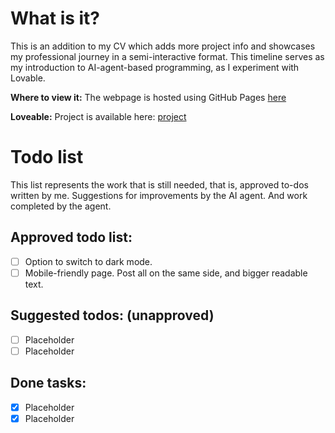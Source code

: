 # What is it?
This is an addition to my CV which adds more project info and showcases my professional journey in a semi-interactive format.
This timeline serves as my introduction to AI-agent-based programming, as I experiment with Lovable.

**Where to view it:**
The webpage is hosted using GitHub Pages [here](https://skorbiz.github.io/laursen/)

**Loveable:**
Project is available here: [project](https://lovable.dev/projects/fd7da10e-2ae3-463f-8dec-551df21e6461)

# Todo list
This list represents the work that is still needed, that is, approved to-dos written by me. Suggestions for improvements by the AI agent. And work completed by the agent.

## Approved todo list:
- [ ] Option to switch to dark mode.
- [ ] Mobile-friendly page. Post all on the same side, and bigger readable text.

## Suggested todos: (unapproved)
- [ ] Placeholder
- [ ] Placeholder

## Done tasks:
- [x] Placeholder
- [x] Placeholder
